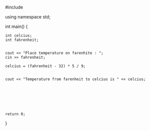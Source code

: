 #include <iostream>

using namespace std;



int main()
{
	
	int celcius;
	int fahrenheit;
	
	
	cout << "Place temperature on farenhite : ";
	cin >> fahrenheit;
	
	celcius = (fahrenheit - 32) * 5 / 9;
	
	
	cout << "Temperature from farenheit to celcius is " << celcius;
	
	
		
	
	
	
	
	return 0;
}
